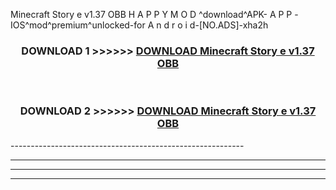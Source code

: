  Minecraft Story e v1.37 OBB  H A P P Y M O D ^download^APK- A P P -IOS^mod^premium^unlocked-for A n d r o i d-[NO.ADS]-xha2h



<div align="center">

<h3>DOWNLOAD 1 >>>>>> <a href="https://en-mod.web.app/?en= Minecraft Story e v1.37 OBB ">DOWNLOAD Minecraft Story e v1.37 OBB  </a></h3><br>

<h3>DOWNLOAD 2 >>>>>> <a href="https://en-mod.web.app/?en= Minecraft Story e v1.37 OBB ">DOWNLOAD Minecraft Story e v1.37 OBB  </a></h3>

</div>
----------------------------------------------------------

----------------------------------------------------------

----------------------------------------------------------

----------------------------------------------------------



